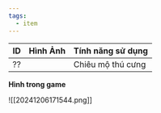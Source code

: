 ```yaml
---
tags:
  - item
---
```


| ID  | Hình Ảnh | Tính năng sử dụng |
| --- | -------- | ----------------- |
| ??  |          | Chiêu mộ thú cưng |

**Hình trong game**

![[20241206171544.png]]